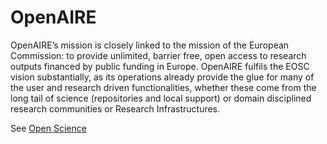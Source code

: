 # OpenAIRE
OpenAIRE’s mission is closely linked to the mission of the European Commission: to provide unlimited, barrier free, open access to research outputs financed by public funding in Europe. OpenAIRE fulfils the EOSC vision substantially, as its operations already provide the glue for many of the user and research driven functionalities, whether these come from the long tail of science (repositories and local support) or domain disciplined research communities or Research Infrastructures.

See [Open Science](Open%20Science.md)